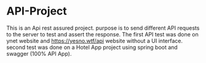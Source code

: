 # API-Project
This is an Api rest assured project.
purpose is to send different API requests to the server to test and assert the response.
The first API test was done on ynet website and https://yesno.wtf/api website without a UI interface.
second test was done on a Hotel App project using spring boot and swagger (100% API App).
